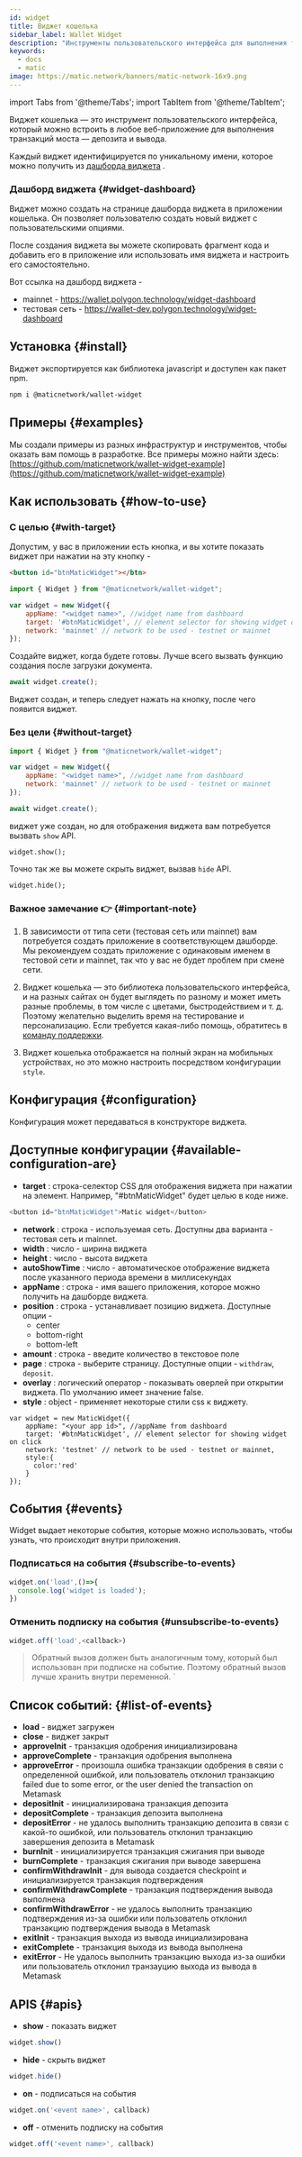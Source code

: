 ```yaml
---
id: widget
title: Виджет кошелька
sidebar_label: Wallet Widget
description: "Инструменты пользовательского интерфейса для выполнения транзакций моста."
keywords:
  - docs
  - matic
image: https://matic.network/banners/matic-network-16x9.png
---
```

import Tabs from '@theme/Tabs';
import TabItem from '@theme/TabItem';

Виджет кошелька — это инструмент пользовательского интерфейса, который можно встроить в любое веб-приложение для выполнения транзакций моста — депозита и вывода.

Каждый виджет идентифицируется по уникальному имени, которое можно получить из [дашборда виджета](https://wallet.polygon.technology/widget-dashboard) .

### Дашборд виджета {#widget-dashboard}

Виджет можно создать на странице дашборда виджета в приложении кошелька. Он позволяет пользователю создать новый виджет с пользовательскими опциями.

После создания виджета вы можете скопировать фрагмент кода и добавить его в приложение или использовать имя виджета и настроить его самостоятельно.

Вот ссылка на дашборд виджета -

* mainnet - https://wallet.polygon.technology/widget-dashboard
* тестовая сеть - https://wallet-dev.polygon.technology/widget-dashboard

## Установка {#install}

Виджет экспортируется как библиотека javascript и доступен как пакет npm.

```bash
npm i @maticnetwork/wallet-widget
```

## Примеры {#examples}

Мы создали примеры из разных инфраструктур и инструментов, чтобы оказать вам помощь в разработке. Все примеры можно найти здесь: [https://github.com/maticnetwork/wallet-widget-example](https://github.com/maticnetwork/wallet-widget-example)

## Как использовать {#how-to-use}
### С целью {#with-target}

Допустим, у вас в приложении есть кнопка, и вы хотите показать виджет при нажатии на эту кнопку -

```html
<button id="btnMaticWidget"></btn>
```

```javascript
import { Widget } from "@maticnetwork/wallet-widget";

var widget = new Widget({
    appName: "<widget name>", //widget name from dashboard
    target: '#btnMaticWidget', // element selector for showing widget on click
    network: 'mainnet' // network to be used - testnet or mainnet
});
```

Создайте виджет, когда будете готовы. Лучше всего вызвать функцию создания после загрузки документа.

```javascript
await widget.create();
```
Виджет создан, и теперь следует нажать на кнопку, после чего появится виджет.

### Без цели {#without-target}

```javascript
import { Widget } from "@maticnetwork/wallet-widget";

var widget = new Widget({
    appName: "<widget name>", //widget name from dashboard
    network: 'mainnet' // network to be used - testnet or mainnet
});

await widget.create();
```

виджет уже создан, но для отображения виджета вам потребуется вызвать `show` API.

```
widget.show();
```

Точно так же вы можете скрыть виджет, вызвав `hide` API.

```
widget.hide();
```

### Важное замечание 👉 {#important-note}

1. В зависимости от типа сети (тестовая сеть или mainnet) вам потребуется создать приложение в соответствующем дашборде. Мы рекомендуем создать приложение с одинаковым именем в тестовой сети и mainnet, так что у вас не будет проблем при смене сети.

2. Виджет кошелька — это библиотека пользовательского интерфейса, и на разных сайтах он будет выглядеть по разному и может иметь разные проблемы, в том числе с цветами, быстродействием и т. д. Поэтому желательно выделить время на тестирование и персонализацию. Если требуется какая-либо помощь, обратитесь в [команду поддержки](https://support.polygon.technology/).

3. Виджет кошелька отображается на полный экран на мобильных устройствах, но это можно настроить посредством конфигурации `style`.

## Конфигурация {#configuration}

Конфигурация может передаваться в конструкторе виджета.

## Доступные конфигурации {#available-configuration-are}

- **target** : строка-селектор CSS для отображения виджета при нажатии на элемент. Например, "#btnMaticWidget" будет целью в коде ниже.

```javascript
<button id="btnMaticWidget">Matic widget</button>
```

- **network** : строка - используемая сеть. Доступны два варианта - тестовая сеть и mainnet.
- **width** : число - ширина виджета
- **height** : число - высота виджета
- **autoShowTime** : число - автоматическое отображение виджета после указанного периода времени в миллисекундах
- **appName** : строка - имя вашего приложения, которое можно получить на дашборде виджета.
- **position** : строка - устанавливает позицию виджета. Доступные опции -
    - center
    - bottom-right
    - bottom-left
- **amount** : строка - введите количество в текстовое поле
- **page** : строка - выберите страницу. Доступные опции - `withdraw`, `deposit`.
- **overlay** : логический оператор - показывать оверлей при открытии виджета. По умолчанию имеет значение false.
- **style** : object - применяет некоторые стили css к виджету.

```
var widget = new MaticWidget({
    appName: "<your app id>", //appName from dashboard
    target: '#btnMaticWidget', // element selector for showing widget on click
    network: 'testnet' // network to be used - testnet or mainnet,
    style:{
      color:'red'
    }
});
```

## События {#events}

Widget выдает некоторые события, которые можно использовать, чтобы узнать, что происходит внутри приложения.

### Подписаться на события {#subscribe-to-events}

```javascript
widget.on('load',()=>{
  console.log('widget is loaded');
})
```

### Отменить подписку на события {#unsubscribe-to-events}

```javascript
widget.off('load',<callback>)
```

> Обратный вызов должен быть аналогичным тому, который был использован при подписке на событие. Поэтому обратный вызов лучше хранить внутри переменной. `

## Список событий: {#list-of-events}

- **load** - виджет загружен
- **close** - виджет закрыт
- **approveInit** - транзакция одобрения инициализирована
- **approveComplete** - транзакция одобрения выполнена
- **approveError** - произошла ошибка транзакции одобрения в связи с определенной ошибкой, или пользователь отклонил транзакцию  failed due to some error, or the user denied the transaction on Metamask
- **depositInit** - инициализирована транзакция депозита
- **depositComplete** - транзакция депозита выполнена
- **depositError** - не удалось выполнить транзакцию депозита в связи с какой-то ошибкой, или пользователь отклонил транзакцию завершения депозита в Metamask
- **burnInit** - инициализируется транзакция сжигания при выводе
- **burnComplete** - транзакция сжигания при выводе завершена
- **confirmWithdrawInit** - для вывода создается checkpoint и инициализируется транзакция подтверждения
- **confirmWithdrawComplete** - транзакция подтверждения вывода выполнена
- **confirmWithdrawError** - не удалось выполнить транзакцию подтверждения из-за ошибки или пользователь отклонил транзакцию подтверждения вывода в Metamask
- **exitInit** - транзакция выхода из вывода инициализирована
- **exitComplete** - транзакция выхода из вывода выполнена
- **exitError** - Не удалось выполнить транзакцию выхода из-за ошибки или пользователь отклонил транзауцию выхода из вывода в Metamask

## APIS {#apis}

- **show** -
 показать виджет

```javascript
widget.show()
```

- **hide** -
 скрыть виджет

```javascript
widget.hide()
```

- **on** -
 подписаться на события

```javascript
widget.on('<event name>', callback)
```

- **off** -
 отменить подписку на события

```javascript
widget.off('<event name>', callback)
```
